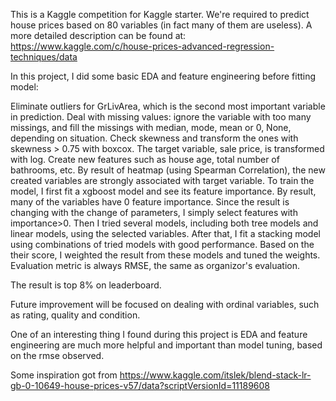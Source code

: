 This is a Kaggle competition for Kaggle starter. We're required to predict house prices based on 80 variables (in fact many of them are useless). A more detailed description can be found at: https://www.kaggle.com/c/house-prices-advanced-regression-techniques/data

In this project, I did some basic EDA and feature engineering before fitting model:

Eliminate outliers for GrLivArea, which is the second most important variable in prediction.
Deal with missing values: ignore the variable with too many missings, and fill the missings with median, mode, mean or 0, None, depending on situation.
Check skewness and transform the ones with skewness > 0.75 with boxcox. The target variable, sale price, is transformed with log.
Create new features such as house age, total number of bathrooms, etc. By result of heatmap (using Spearman Correlation), the new created variables are strongly associated with target variable.
To train the model, I first fit a xgboost model and see its feature importance. By result, many of the variables have 0 feature importance. Since the result is changing with the change of parameters, I simply select features with importance>0. Then I tried several models, including both tree models and linear models, using the selected variables. After that, I fit a stacking model using combinations of tried models with good performance. Based on the their score, I weighted the result from these models and tuned the weights. Evaluation metric is always RMSE, the same as organizor's evaluation.

The result is top 8% on leaderboard.

Future improvement will be focused on dealing with ordinal variables, such as rating, quality and condition.

One of an interesting thing I found during this project is EDA and feature engineering are much more helpful and important than model tuning, based on the rmse observed.

Some inspiration got from https://www.kaggle.com/itslek/blend-stack-lr-gb-0-10649-house-prices-v57/data?scriptVersionId=11189608
